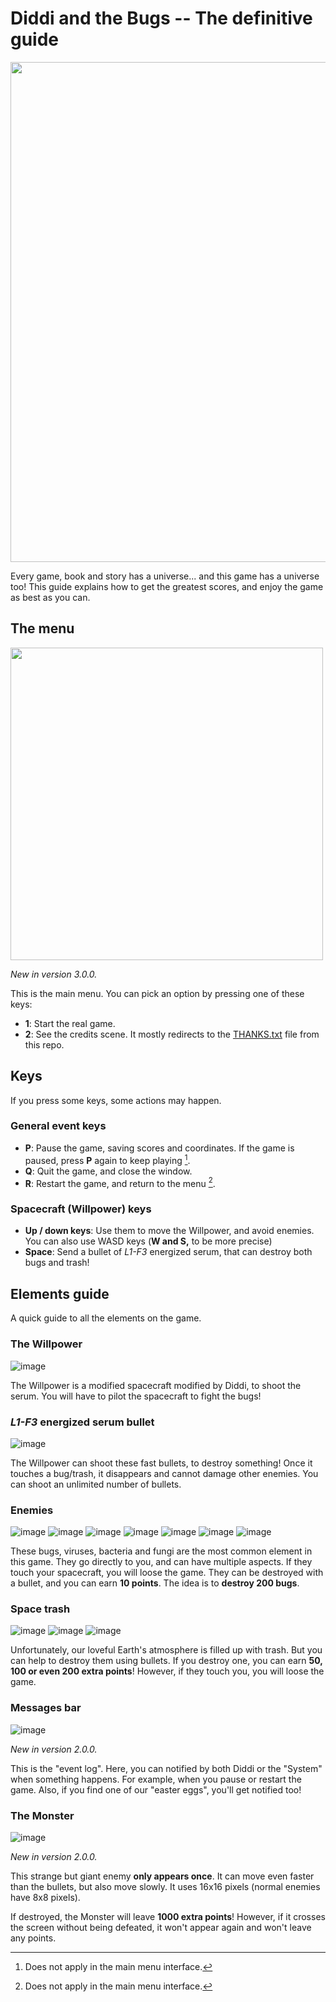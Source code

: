 # Diddi and the Bugs -- The definitive guide

<img width=800 src="https://user-images.githubusercontent.com/83621221/152022041-9ca787f0-5334-4f22-becd-e270f3067a95.png">


Every game, book and story has a universe... and this game
has a universe too! This guide explains how to get the greatest
scores, and enjoy the game as best as you can.

## The menu

<img width=500 src="https://user-images.githubusercontent.com/83621221/188212640-3007c0dc-7f96-4e8e-9c12-5e91c80e3415.png">

_New in version 3.0.0._

This is the main menu. You can pick an option by pressing one of these keys:

- **1**: Start the real game.
- **2**: See the credits scene. It mostly redirects to the [THANKS.txt](THANKS.md) file from this repo.

## Keys

If you press some keys, some actions may happen.

### General event keys

- **P**: Pause the game, saving scores and coordinates. If the game is paused,
  press **P** again to keep playing [^1].
- **Q**: Quit the game, and close the window.
- **R**: Restart the game, and return to the menu [^1].

### Spacecraft (Willpower) keys

- **Up / down keys**: Use them to move the Willpower, and avoid enemies. You can also use WASD keys (**W and S,** to be more precise)
- **Space**: Send a bullet of _L1-F3_ energized serum, that can destroy both bugs
  and trash!

## Elements guide

A quick guide to all the elements on the game.

### The Willpower

![image](https://user-images.githubusercontent.com/83621221/143620203-93ef837b-2c87-4537-a500-528ca3c4d107.png)

The Willpower is a modified spacecraft modified by Diddi, to shoot the serum. You
will have to pilot the spacecraft to fight the bugs!

### _L1-F3_ energized serum bullet

![image](https://user-images.githubusercontent.com/83621221/143620255-dc40fa2b-4793-4890-871e-d5e92f5e6063.png)

The Willpower can shoot these fast bullets, to destroy something! Once it touches a bug/trash,
it disappears and cannot damage other enemies. You can shoot an unlimited number of bullets.

### Enemies

![image](https://user-images.githubusercontent.com/83621221/143620313-1ac0a5b4-9f37-4b0e-9963-e74c8600a349.png)
![image](https://user-images.githubusercontent.com/83621221/143620333-6c0b6c6f-12e9-463e-8d4f-3fcc28f2ecd4.png)
![image](https://user-images.githubusercontent.com/83621221/143620348-02dfdd68-2a72-4b83-b89e-1b867ded660f.png)
![image](https://user-images.githubusercontent.com/83621221/143620398-b7d0a13d-de44-4bf9-878c-2fcdfdafc89b.png)
![image](https://user-images.githubusercontent.com/83621221/143620421-4fe12681-5ba5-4678-9530-df2348dc0ed5.png)
![image](https://user-images.githubusercontent.com/83621221/143620453-7ebbf68f-fcf3-4ce9-b356-e5977d29b3eb.png)
![image](https://user-images.githubusercontent.com/83621221/143620487-095bbca8-0036-4d91-a973-cc7fd7cacfbe.png)

These bugs, viruses, bacteria and fungi are the most common element in this game.
They go directly to you, and can have multiple aspects. If they touch your spacecraft,
you will loose the game. They can be destroyed with a bullet, and you can earn **10 points**.
The idea is to **destroy 200 bugs**.

### Space trash

![image](https://user-images.githubusercontent.com/83621221/143620527-31f0797f-c219-4426-8a75-fef7bc30bbb8.png)
![image](https://user-images.githubusercontent.com/83621221/143620539-57b2df7a-5d4e-494e-9082-4e6a45be868f.png)
![image](https://user-images.githubusercontent.com/83621221/156434818-d07df34d-e2ce-46c9-9226-81327a8bd75b.png)

Unfortunately, our loveful Earth's atmosphere is filled up with trash. But you
can help to destroy them using bullets. If you destroy one, you can earn
**50, 100 or even 200 extra points**! However, if they touch you, you will loose the game.

### Messages bar

![image](https://user-images.githubusercontent.com/83621221/152022721-4965b55e-79d8-4b77-8b08-ce0a43f4ede9.png)

_New in version 2.0.0._

This is the "event log". Here, you can notified by both Diddi or the "System" when something happens. For example, when you pause or
restart the game. Also, if you find one of our "easter eggs", you'll get notified too!

### The Monster

![image](https://user-images.githubusercontent.com/83621221/156233024-c36211fb-1cd3-4c73-a791-98230a593239.png)

_New in version 2.0.0._

This strange but giant enemy **only appears once**. It can move even
faster than the bullets, but also move slowly. It uses 16x16 pixels
(normal enemies have 8x8 pixels).

If destroyed, the Monster will leave **1000 extra points**! However, if it
crosses the screen without being defeated, it won't appear again and won't
leave any points.

[^1]: Does not apply in the main menu interface.
